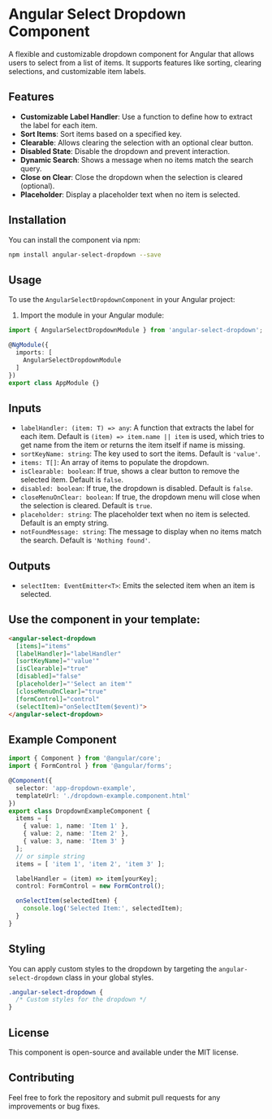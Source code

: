 # Angular Select Dropdown Component

A flexible and customizable dropdown component for Angular that allows users to select from a list of items. It supports features like sorting, clearing selections, and customizable item labels.

## Features

- **Customizable Label Handler**: Use a function to define how to extract the label for each item.
- **Sort Items**: Sort items based on a specified key.
- **Clearable**: Allows clearing the selection with an optional clear button.
- **Disabled State**: Disable the dropdown and prevent interaction.
- **Dynamic Search**: Shows a message when no items match the search query.
- **Close on Clear**: Close the dropdown when the selection is cleared (optional).
- **Placeholder**: Display a placeholder text when no item is selected.

## Installation

You can install the component via npm:

```bash
npm install angular-select-dropdown --save
```

## Usage

To use the `AngularSelectDropdownComponent` in your Angular project:

1. Import the module in your Angular module:

```typescript
import { AngularSelectDropdownModule } from 'angular-select-dropdown';

@NgModule({
  imports: [
    AngularSelectDropdownModule
  ]
})
export class AppModule {}
```
## Inputs

- `labelHandler: (item: T) => any`: A function that extracts the label for each item. Default is `(item) => item.name || item` is used, which tries to get name from the item or returns the item itself if name is missing.
- `sortKeyName: string`: The key used to sort the items. Default is `'value'`.
- `items: T[]`: An array of items to populate the dropdown.
- `isClearable: boolean`: If true, shows a clear button to remove the selected item. Default is `false`.
- `disabled: boolean`: If true, the dropdown is disabled. Default is `false`.
- `closeMenuOnClear: boolean`: If true, the dropdown menu will close when the selection is cleared. Default is `true`.
- `placeholder: string`: The placeholder text when no item is selected. Default is an empty string.
- `notFoundMessage: string`: The message to display when no items match the search. Default is `'Nothing found'`.

## Outputs

- `selectItem: EventEmitter<T>`: Emits the selected item when an item is selected.


## Use the component in your template:

```html
<angular-select-dropdown
  [items]="items"
  [labelHandler]="labelHandler"
  [sortKeyName]="'value'"
  [isClearable]="true"
  [disabled]="false"
  [placeholder]="'Select an item'"
  [closeMenuOnClear]="true"
  [formControl]="control"
  (selectItem)="onSelectItem($event)">
</angular-select-dropdown>
```

## Example Component

```typescript
import { Component } from '@angular/core';
import { FormControl } from '@angular/forms';

@Component({
  selector: 'app-dropdown-example',
  templateUrl: './dropdown-example.component.html'
})
export class DropdownExampleComponent {
  items = [
    { value: 1, name: 'Item 1' },
    { value: 2, name: 'Item 2' },
    { value: 3, name: 'Item 3' }
  ];
  // or simple string
  items = [ 'item 1', 'item 2', 'item 3' ];

  labelHandler = (item) => item[yourKey];
  control: FormControl = new FormControl();

  onSelectItem(selectedItem) {
    console.log('Selected Item:', selectedItem);
  }
}
```

## Styling

You can apply custom styles to the dropdown by targeting the `angular-select-dropdown` class in your global styles.

```css
.angular-select-dropdown {
  /* Custom styles for the dropdown */
}
```

## License

This component is open-source and available under the MIT license.

## Contributing

Feel free to fork the repository and submit pull requests for any improvements or bug fixes.
